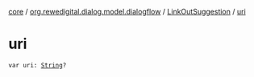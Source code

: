 [core](../../index.md) / [org.rewedigital.dialog.model.dialogflow](../index.md) / [LinkOutSuggestion](index.md) / [uri](./uri.md)

# uri

`var uri: `[`String`](https://kotlinlang.org/api/latest/jvm/stdlib/kotlin/-string/index.html)`?`